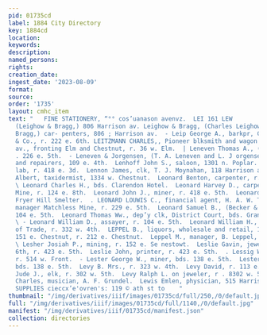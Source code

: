 ```yaml
---
pid: 01735cd
label: 1884 City Directory
key: 1884cd
location: 
keywords: 
description: 
named_persons: 
rights: 
creation_date: 
ingest_date: '2023-08-09'
format: 
source: 
order: '1735'
layout: cmhc_item
text: "   FINE STATIONERY, “°° cos’uanason avenvz.  LEI 161 LEW        Leighow Charles,
  (Leighow & Bragg,) 806 Harrison av. Leighow & Bragg, (Charles Leighow and Warren
  Bragg,) car- penters, 806 ; Harrison av.  - Leip George A., barkpr, C. O. Pierson
  & Co., r. 222 e. 6th. LEITZMANN CHARLES,, Pioneer blksmith and wagon mkr, Leiter
  av., fronting Elm and Chestnut, r. 36 w. Elm.  | Leneven Thomas A., (Leneven & Jorgensen,
  . 226 e. 5th.  - Leneven & Jorgensen, (T. A. Leneven and L. J orgensen,) tailors
  and repairers, 109 e. 4th.  Lenhoff John S., saloon, 1301 n. Poplar.  Lenholm P.,
  lab, r. 418 e. 3d.  Lennon James, clk, T. J. Moynahan, 118 Harrison av.  Leonard
  Albert, taxidermist, 1334 w. Chestnut.  Leonard Benton, carpenter, r. 202 w. 9th.
  \ Leonard Charles H., bds. Clarendon Hotel.  Leonard Harvey D., carpenter, Matchless
  Mine, r. 124 e. 8th.  Leonard John J., miner, r. 418 e. 5th.  Leonard J. M., lab,
  Fryer Hill Smelter.  . LEONARD LOUWIS C., financial agent, H. A. W. Tabor, and  ,
  manager Matchless Mine, r. 229 e. 5th.  Leonard Samuel B., (Becker & Leonard,) r.
  104 e. 5th.  Leonard Thomas Ww., dep’y clk, District Court, bds. Grand  . Hotel.
  \ - Leonard William D., assayer, r. 104 e. 5th.  Leonard William H., bkkpr, Board
  of Trade, r. 332 w. 4th.  LEPPEL B., liquors, wholesale and retail, 146, 148 and
  151 e. Chestnut, r. 212 e. Chestnut.  Leppel M., manager, B. Leppel, r. 212 e. ae
  \ Lesher Josiah P., mining, r. 152 e. Se nestowt.  Leslie Gavin, jeweler, 140 e.
  6th, r. 423 e. 5th.  Leslie John, printer, r. 423 e. Sth.  . Lessig William, lab,
  r. 514 w. Front.  - Lester George W., miner, bds. 138 e. 5th.  Lester Web. H., miner,
  bds. 138 e. 5th.  Levy B. Mrs., r. 323 w. 4th.  Levy David, r. 113 e. 4th.  Levy
  Jude J., elk, r. 302 w. 5th.  Levy Ralph L. on jeweler, r . 8302 w. 5th.  Lewis
  Charles, musician, A. F. Grundel.  Lewis Emlen, physician, 515 Harrison av.  PAINTERS’
  SUPPLIES cieccx’e'ovren's: 119 © ath st to    "
thumbnail: "/img/derivatives/iiif/images/01735cd/full/250,/0/default.jpg"
full: "/img/derivatives/iiif/images/01735cd/full/1140,/0/default.jpg"
manifest: "/img/derivatives/iiif/01735cd/manifest.json"
collection: directories
---
```

